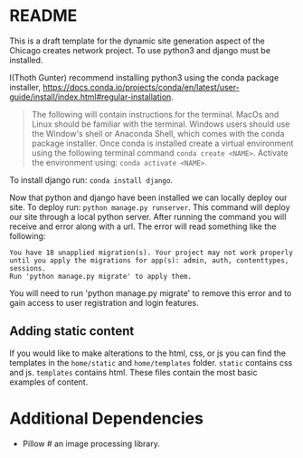 # README

This is a draft template for the dynamic site generation aspect of the Chicago creates network project.
To use python3 and django must be installed.

I(Thoth Gunter) recommend installing python3 using the conda package installer, https://docs.conda.io/projects/conda/en/latest/user-guide/install/index.html#regular-installation.
> The following will contain instructions for the terminal. MacOs and Linux should be familiar with the terminal. 
> Windows users should use the Window's shell or Anaconda Shell, which comes with the conda package installer. 
Once conda is installed create a virtual environment using the following terminal command `conda create <NAME>`.
Activate the environment using: `conda activate <NAME>`.

To install django run: `conda install django`.

Now that python and django have been installed we can locally deploy our site.
To deploy run: `python manage.py runserver`.
This command will deploy our site through a local python server.
After running the command you will receive and error along with a url. 
The error will read something like the following:

```
You have 18 unapplied migration(s). Your project may not work properly until you apply the migrations for app(s): admin, auth, contenttypes, sessions.
Run 'python manage.py migrate' to apply them.
```

You will need to run 'python manage.py migrate' to remove this error and to gain access to user registration and login features. 


## Adding static content
If you would like to make alterations to the html, css, or js you can find the templates in the `home/static` and `home/templates` folder. 
`static` contains css and js. `templates` contains html.  These files contain the most basic examples of content.


# Additional Dependencies
 - Pillow  # an image processing library.





